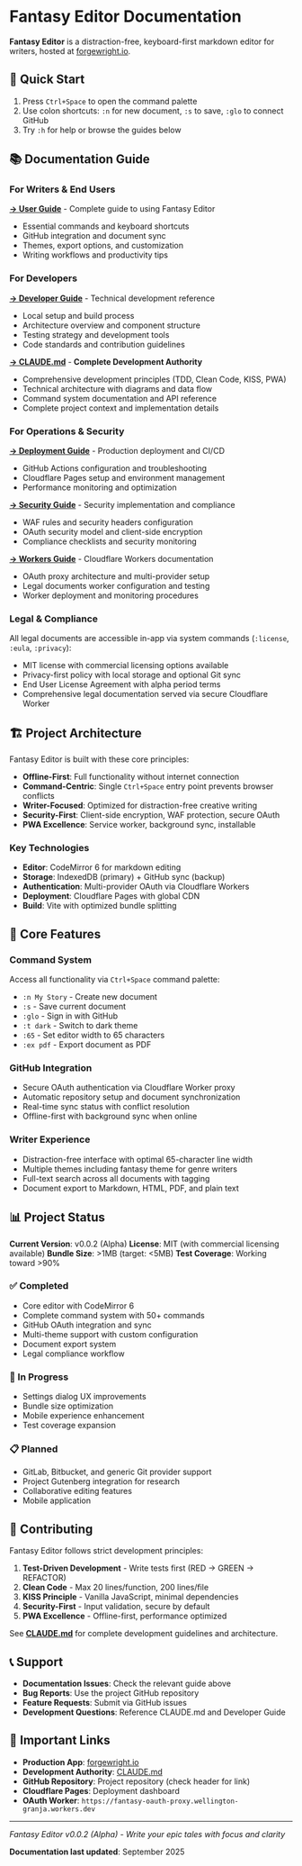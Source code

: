 # Fantasy Editor Documentation

**Fantasy Editor** is a distraction-free, keyboard-first markdown editor for writers, hosted at [forgewright.io](https://forgewright.io).

## 🚀 Quick Start

1. Press `Ctrl+Space` to open the command palette
2. Use colon shortcuts: `:n` for new document, `:s` to save, `:glo` to connect GitHub
3. Try `:h` for help or browse the guides below

## 📚 Documentation Guide

### For Writers & End Users
**[→ User Guide](user-guide.md)** - Complete guide to using Fantasy Editor
- Essential commands and keyboard shortcuts
- GitHub integration and document sync
- Themes, export options, and customization
- Writing workflows and productivity tips

### For Developers
**[→ Developer Guide](developer-guide.md)** - Technical development reference
- Local setup and build process
- Architecture overview and component structure
- Testing strategy and development tools
- Code standards and contribution guidelines

**[→ CLAUDE.md](../CLAUDE.md)** - **Complete Development Authority**
- Comprehensive development principles (TDD, Clean Code, KISS, PWA)
- Technical architecture with diagrams and data flow
- Command system documentation and API reference
- Complete project context and implementation details

### For Operations & Security
**[→ Deployment Guide](deployment-guide.md)** - Production deployment and CI/CD
- GitHub Actions configuration and troubleshooting
- Cloudflare Pages setup and environment management
- Performance monitoring and optimization

**[→ Security Guide](security-guide.md)** - Security implementation and compliance
- WAF rules and security headers configuration
- OAuth security model and client-side encryption
- Compliance checklists and security monitoring

**[→ Workers Guide](workers-guide.md)** - Cloudflare Workers documentation
- OAuth proxy architecture and multi-provider setup
- Legal documents worker configuration and testing
- Worker deployment and monitoring procedures

### Legal & Compliance
All legal documents are accessible in-app via system commands (`:license`, `:eula`, `:privacy`):
- MIT license with commercial licensing options available
- Privacy-first policy with local storage and optional Git sync
- End User License Agreement with alpha period terms
- Comprehensive legal documentation served via secure Cloudflare Worker

## 🏗️ Project Architecture

Fantasy Editor is built with these core principles:

- **Offline-First**: Full functionality without internet connection
- **Command-Centric**: Single `Ctrl+Space` entry point prevents browser conflicts
- **Writer-Focused**: Optimized for distraction-free creative writing
- **Security-First**: Client-side encryption, WAF protection, secure OAuth
- **PWA Excellence**: Service worker, background sync, installable

### Key Technologies
- **Editor**: CodeMirror 6 for markdown editing
- **Storage**: IndexedDB (primary) + GitHub sync (backup)
- **Authentication**: Multi-provider OAuth via Cloudflare Workers
- **Deployment**: Cloudflare Pages with global CDN
- **Build**: Vite with optimized bundle splitting

## 🎯 Core Features

### Command System
Access all functionality via `Ctrl+Space` command palette:
- `:n My Story` - Create new document
- `:s` - Save current document
- `:glo` - Sign in with GitHub
- `:t dark` - Switch to dark theme
- `:65` - Set editor width to 65 characters
- `:ex pdf` - Export document as PDF

### GitHub Integration
- Secure OAuth authentication via Cloudflare Worker proxy
- Automatic repository setup and document synchronization
- Real-time sync status with conflict resolution
- Offline-first with background sync when online

### Writer Experience
- Distraction-free interface with optimal 65-character line width
- Multiple themes including fantasy theme for genre writers
- Full-text search across all documents with tagging
- Document export to Markdown, HTML, PDF, and plain text

## 📊 Project Status

**Current Version**: v0.0.2 (Alpha)
**License**: MIT (with commercial licensing available)
**Bundle Size**: >1MB (target: <5MB)
**Test Coverage**: Working toward >90%

### ✅ Completed
- Core editor with CodeMirror 6
- Complete command system with 50+ commands
- GitHub OAuth integration and sync
- Multi-theme support with custom configuration
- Document export system
- Legal compliance workflow

### 🚧 In Progress
- Settings dialog UX improvements
- Bundle size optimization
- Mobile experience enhancement
- Test coverage expansion

### 📋 Planned
- GitLab, Bitbucket, and generic Git provider support
- Project Gutenberg integration for research
- Collaborative editing features
- Mobile application

## 🤝 Contributing

Fantasy Editor follows strict development principles:

1. **Test-Driven Development** - Write tests first (RED → GREEN → REFACTOR)
2. **Clean Code** - Max 20 lines/function, 200 lines/file
3. **KISS Principle** - Vanilla JavaScript, minimal dependencies
4. **Security-First** - Input validation, secure by default
5. **PWA Excellence** - Offline-first, performance optimized

See **[CLAUDE.md](../CLAUDE.md)** for complete development guidelines and architecture.

## 📞 Support

- **Documentation Issues**: Check the relevant guide above
- **Bug Reports**: Use the project GitHub repository
- **Feature Requests**: Submit via GitHub issues
- **Development Questions**: Reference CLAUDE.md and Developer Guide

## 🔗 Important Links

- **Production App**: [forgewright.io](https://forgewright.io)
- **Development Authority**: [CLAUDE.md](../CLAUDE.md)
- **GitHub Repository**: Project repository (check header for link)
- **Cloudflare Pages**: Deployment dashboard
- **OAuth Worker**: `https://fantasy-oauth-proxy.wellington-granja.workers.dev`

---

*Fantasy Editor v0.0.2 (Alpha) - Write your epic tales with focus and clarity*

**Documentation last updated**: September 2025